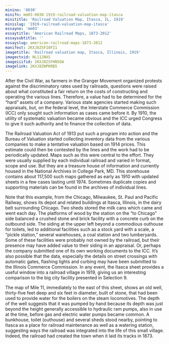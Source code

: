 ```yaml
---
minino: '0030'
minifn: mm03-0030-1919-railroad-valuation-map-itasca
minititle: 'Railroad Valuation Map, Itasca, IL, 1919'
minislug: '1919-railroad-valuation-map-itasca'
essayno: 'mm03'
essaytitle: 'American Railroad Maps, 1873-2012'
essaysubtitle: ''
essayslug: american-railroad-maps-1873-2012
manifest: 2KXJ8ZSFI8FZ1
imagetitle: 'Railroad valuation map, Itasca, Illinois, 1919'
imagectxid: NL11JNXS
imageiiifid: 2KXJ8ZSFHN5OA
imagelink: 2KXJ8ZWPKRB5
---
```

After the Civil War, as farmers in the Granger Movement organized protests against the discriminatory rates used by railroads, questions were raised about what constituted a fair return on the costs of constructing and operating the various lines. Therefore, a value had to be determined for the “hard” assets of a company. Various state agencies started making such appraisals, but, on the federal level, the Interstate Commerce Commission (ICC) only sought such information as cases came before it. By 1910, the utility of systematic valuation became obvious and the ICC urged Congress to give it such authority and to finance the collection of data. 

The Railroad Valuation Act of 1913 put such a program into action and the Bureau of Valuation started collecting inventory data from the various companies to make a tentative valuation based on 1914 prices. This estimate could then be contested by the lines and the work had to be periodically updated. Maps such as this were central to the effort. They were usually supplied by each individual railroad and varied in format, scope and use. But they are a treasure house of information and currently housed in the National Archives in College Park, MD. This storehouse contains about 117,500 such maps gathered as early as 1910 with updated sheets in a few cases lasting until 1974. Sometimes duplicate copies and supporting materials can be found in the archives of individual lines. 

Note that this example, from the Chicago, Milwaukee, St. Paul and Pacific Railway, shows its depot and related buildings at Itasca, Illinois, in the dairy belt surrounding Chicago. Two sheds stored the milk cans which came and went each day. The platforms of wood by the station on the “to Chicago” side balanced a crushed stone and brick facility with a concrete curb on the outbound side. The siding at the upper left beyond a commodious outhouse for toilets, led to additional facilities such as a stock yard with a scale, a “pickle station,” several warehouses, a coal station and two lumberyards. Some of these facilities were probably not owned by the railroad, but their presence may have added value to their siding in an appraisal. Or, perhaps the company submitted one of its own working documents to the ICC. It’s also possible that the data, especially the details on street crossings with automatic gates, flashing lights and curbing may have been submitted to the Illinois Commerce Commission. In any event, the Itasca sheet provides a useful window into a railroad village in 1919, giving us an interesting comparison to the big city facility presented in Selection 9. 

The map of Mile 11, immediately to the east of this sheet, shows an old well, thirty-five feet deep and six feet in diameter, built of stone, that had been used to provide water for the boilers on the steam locomotives. The depth of the well suggests that it was pumped by hand because its depth was just beyond the height generally accessible to hydraulic ram pumps, also in use at the time, before gas and electric water pumps became common. A bunkhouse, toilet (outhouse) and several sheds stood nearby, pointing to Itasca as a place for railroad maintenance as well as a watering station, suggesting ways the railroad was integrated into the life of this small village. Indeed, the railroad had created the town when it laid its tracks in 1873.

